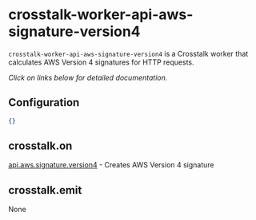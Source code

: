 crosstalk-worker-api-aws-signature-version4
===========================================

`crosstalk-worker-api-aws-signature-version4` is a Crosstalk worker that calculates AWS Version 4 signatures for HTTP requests.

_Click on links below for detailed documentation._

## Configuration

```json
{}
```

## crosstalk.on

[api.aws.signature.version4](https://github.com/crosstalk/crosstalk-worker-api-aws-signature-version4/wiki/api.aws.signature.version4) - Creates AWS Version 4 signature

## crosstalk.emit

None

